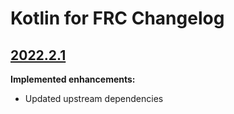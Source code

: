 # Kotlin for FRC Changelog

## [2022.2.1](https://github.com/BrenekH/kotlin-for-frc/releases/2022.2.1)

**Implemented enhancements:**

- Updated upstream dependencies
